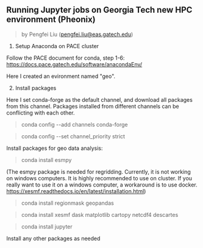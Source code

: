 ## Running Jupyter jobs on Georgia Tech new HPC environment (Pheonix)
> by Pengfei Liu (pengfei.liu@eas.gatech.edu)

1. Setup Anaconda on PACE cluster

Follow the PACE document for conda, step 1-6:
https://docs.pace.gatech.edu/software/anacondaEnv/

Here I created an evironment named "geo".

2. Install packages

Here I set conda-forge as the default channel, and download all packages from this channel.
Packages installed from different channels can be conflicting with each other.

> conda config --add channels conda-forge 

> conda config --set channel_priority strict

Install packages for geo data analysis:

> conda install esmpy

(The esmpy package is needed for regridding. Currently, it is not working on windows computers. It is highly recommended to use on cluster. If you really want to use it on a windows computer, a workaround is to use docker. https://xesmf.readthedocs.io/en/latest/installation.html)

> conda install regionmask geopandas

> conda install xesmf dask matplotlib cartopy netcdf4 descartes

> conda install jupyter

Install any other packages as needed
